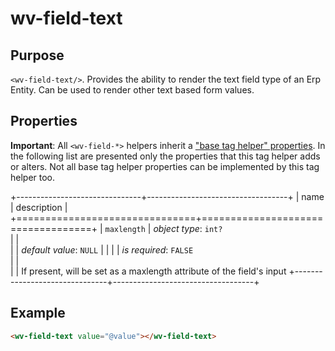 ﻿<!--{"sort_order":10, "name": "wv-field-text", "label": "wv-field-text"}-->
# wv-field-text

## Purpose

`<wv-field-text/>`. Provides the ability to render the text field type of an Erp Entity. Can be used to render other text based form values.


## Properties
**Important**: All `<wv-field-*>` helpers inherit a ["base tag helper" properties](docs/developer/tag-helpers/wv-field-base). In the following list are presented only the properties that this tag helper adds or alters. Not all base tag helper properties can be implemented by this tag helper too.

+-------------------------------+-----------------------------------+
| name                          | description                       |
+===============================+===================================+
| `maxlength`                   | *object type*: `int?`                         
|                               |         
|                               | *default value*: `NULL`
|                               |
|                               | *is required*: `FALSE`                      
|                               |                                   
|                               | If present, will be set as a maxlength attribute of the field's input
+-------------------------------+-----------------------------------+

## Example

```html
<wv-field-text value="@value"></wv-field-text>
```

